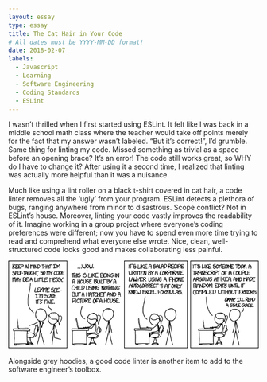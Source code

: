 ```yaml
---
layout: essay
type: essay
title: The Cat Hair in Your Code
# All dates must be YYYY-MM-DD format!
date: 2018-02-07
labels:
  - Javascript
  - Learning
  - Software Engineering
  - Coding Standards
  - ESLint
---
```

I wasn’t thrilled when I first started using ESLint. It felt like I was back in a middle school math class where the teacher would take off points merely for the fact that my answer wasn’t labeled. “But it’s correct!”, I’d grumble. Same thing for linting my code. Missed something as trivial as a space before an opening brace? It’s an error! The code still works great, so WHY do I have to change it? After using it a second time, I realized that linting was actually more helpful than it was a nuisance. 

Much like using a lint roller on a black t-shirt covered in cat hair, a code linter removes all the ‘ugly’ from your program. ESLint detects a plethora of bugs, ranging anywhere from minor to disastrous. Scope conflict? Not in ESLint’s house. Moreover, linting your code vastly improves the readability of it. Imagine working in a group project where everyone’s coding preferences were different; now you have to spend even more time trying to read and comprehend what everyone else wrote. Nice, clean, well-structured code looks good and makes collaborating less painful. 

<img class="ui right spaced image" src="../images/code_quality.png">

Alongside grey hoodies, a good code linter is another item to add to the software engineer’s toolbox. 

